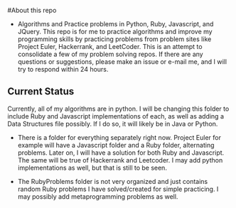 #About this repo

* Algorithms and Practice problems in Python, Ruby, Javascript, and JQuery.
This repo is for me to practice algorithms and improve my programming skills by practicing problems from problem sites like Project Euler, Hackerrank, and LeetCoder. This is an attempt to consolidate a few of my problem solving repos. If there are any questions or suggestions, please make an issue or e-mail me, and I will try to respond within 24 hours.

## Current Status
Currently, all of my algorithms are in python. I will be changing this folder to include Ruby and Javascript implementations of each, as well as adding a Data Structures file possibly. If I do so, it will likely be in Java or Python.

* There is a folder for everything separately right now. Project Euler for example will have a Javascript folder and a Ruby folder, alternating problems. Later on, I will have a solution for both Ruby and Javascript. The same will be true of Hackerrank and Leetcoder. I may add python implementations as well, but that is still to be seen.

* The RubyProblems folder is not very organized and just contains random Ruby problems I have solved/created for simple practicing. I may possibly add metaprogramming problems as well.